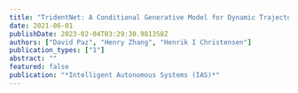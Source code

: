 ```yaml
---
title: "TridentNet: A Conditional Generative Model for Dynamic Trajectory Generation"
date: 2021-06-01
publishDate: 2023-02-04T03:29:30.981358Z
authors: ["David Paz", "Henry Zhang", "Henrik I Christensen"]
publication_types: ["1"]
abstract: ""
featured: false
publication: "*Intelligent Autonomous Systems (IAS)*"
---
```


